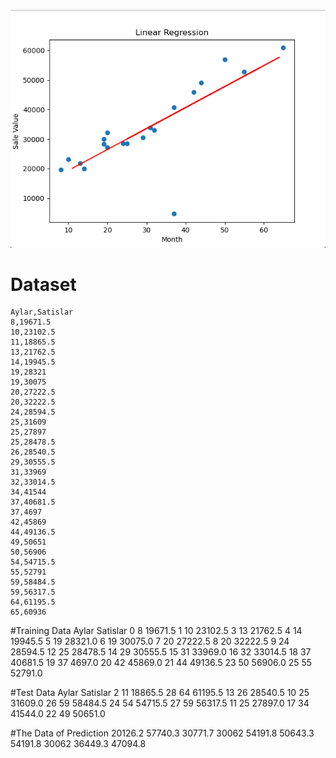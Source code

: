 ![Result Image](result-image.png)

# Dataset
    Aylar,Satislar
    8,19671.5
    10,23102.5
    11,18865.5
    13,21762.5
    14,19945.5
    19,28321
    19,30075
    20,27222.5
    20,32222.5
    24,28594.5
    25,31609
    25,27897
    25,28478.5
    26,28540.5
    29,30555.5
    31,33969
    32,33014.5
    34,41544
    37,40681.5
    37,4697
    42,45869
    44,49136.5
    49,50651
    50,56906
    54,54715.5
    55,52791
    59,58484.5
    59,56317.5
    64,61195.5
    65,60936

#Training Data
    	Aylar	Satislar
    0	8	19671.5
    1	10	23102.5
    3	13	21762.5
    4	14	19945.5
    5	19	28321.0
    6	19	30075.0
    7	20	27222.5
    8	20	32222.5
    9	24	28594.5
    12	25	28478.5
    14	29	30555.5
    15	31	33969.0
    16	32	33014.5
    18	37	40681.5
    19	37	4697.0
    20	42	45869.0
    21	44	49136.5
    23	50	56906.0
    25	55	52791.0

#Test Data
    	Aylar	Satislar
    2	11	18865.5
    28	64	61195.5
    13	26	28540.5
    10	25	31609.0
    26	59	58484.5
    24	54	54715.5
    27	59	56317.5
    11	25	27897.0
    17	34	41544.0
    22	49	50651.0
    
#The Data of Prediction
    20126.2
    57740.3
    30771.7
    30062
    54191.8
    50643.3
    54191.8
    30062
    36449.3
    47094.8


